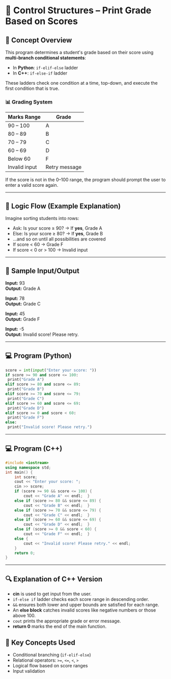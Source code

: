 # 🧠 Control Structures – Print Grade Based on Scores

## 📘 Concept Overview

This program determines a student's grade based on their score using **multi-branch conditional statements**:

- In **Python**: `if-elif-else` ladder
- In **C++**: `if-else-if` ladder

These ladders check one condition at a time, top-down, and execute the first condition that is true.

### 📊 Grading System

|Marks Range|Grade|
|---|---|
|90 – 100|A|
|80 – 89|B|
|70 – 79|C|
|60 – 69|D|
|Below 60|F|
|Invalid input|Retry message|

If the score is not in the 0–100 range, the program should prompt the user to enter a valid score again.

---

## 🧮 Logic Flow (Example Explanation)

Imagine sorting students into rows:

- Ask: Is your score ≥ 90? → If **yes**, Grade A
- Else: Is your score ≥ 80? → If **yes**, Grade B
- ...and so on until all possibilities are covered
- If score < 60 → Grade F
- If score < 0 or > 100 → Invalid input

---

## 🧪 Sample Input/Output

**Input:** 93  
**Output:** Grade A

**Input:** 78  
**Output:** Grade C

**Input:** 45  
**Output:** Grade F

**Input:** -5  
**Output:** Invalid score! Please retry.

---

## 💻 Program (Python)

```python
score = int(input("Enter your score: "))  
if score >= 90 and score <= 100:  
 print("Grade A")  
elif score >= 80 and score <= 89:  
 print("Grade B")  
elif score >= 70 and score <= 79:  
 print("Grade C")  
elif score >= 60 and score <= 69:  
 print("Grade D")  
elif score >= 0 and score < 60:  
 print("Grade F")  
else:  
 print("Invalid score! Please retry.")
```

---
## 💻 Program (C++)

```c++
#include <iostream> 
using namespace std;  
int main() {  
	int score;  
	cout << "Enter your score: ";  
	cin >> score;   
	if (score >= 90 && score <= 100) {   
		cout << "Grade A" << endl;  }  
	else if (score >= 80 && score <= 89) {   
		cout << "Grade B" << endl;  }  
	else if (score >= 70 && score <= 79) {   
		cout << "Grade C" << endl;  }  
	else if (score >= 60 && score <= 69) {   
		cout << "Grade D" << endl;  }  
	else if (score >= 0 && score < 60) {   
		cout << "Grade F" << endl;  }  
	else {   
		cout << "Invalid score! Please retry." << endl;  
	}   
	return 0; 
}
```

---

## 🔍 Explanation of C++ Version

- **cin** is used to get input from the user.
- `if-else if` ladder checks each score range in descending order.
- `&&` ensures both lower and upper bounds are satisfied for each range.
- An **else block** catches invalid scores like negative numbers or those above 100.
- `cout` prints the appropriate grade or error message.
- **return 0** marks the end of the main function.
## 🧠 Key Concepts Used

- Conditional branching (`if-elif-else`)
- Relational operators: `>=`, `<=`, `<`, `>`
- Logical flow based on score ranges
- Input validation